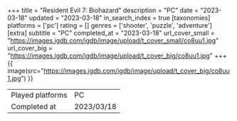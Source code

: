 +++
title = "Resident Evil 7: Biohazard"
description = "PC"
date = "2023-03-18"
updated = "2023-03-18"
in_search_index = true
[taxonomies]
platforms = ['pc']
rating = []
genres = ['shooter', 'puzzle', 'adventure']
[extra]
subtitle = "PC"
completed_at = "2023-03-18"
url_cover_small = "https://images.igdb.com/igdb/image/upload/t_cover_small/co8uu1.jpg"
url_cover_big = "https://images.igdb.com/igdb/image/upload/t_cover_big/co8uu1.jpg"
+++
{{ image(src="https://images.igdb.com/igdb/image/upload/t_cover_big/co8uu1.jpg") }}

|              |            |
| ------------ | ---------- |
| Played platforms    | PC |
| Completed at | 2023/03/18 |

